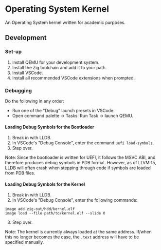 # Operating System Kernel

An Operating System kernel written for academic purposes.

## Development

### Set-up

1. Install QEMU for your development system.
2. Install the Zig toolchain and add it to your path.
3. Install VSCode.
4. Install all recommended VSCode extensions when prompted.

### Debugging

Do the following in any order:

- Run one of the "Debug" launch presets in VSCode.
- Open command palette &rarr; Tasks: Run Task &rarr; launch QEMU.

#### Loading Debug Symbols for the Bootloader

1. Break in with LLDB.
2. In VSCode's "Debug Console", enter the command `uefi load-symbols`.
3. Step over.

Note: Since the bootloader is written for UEFI, it follows the MSVC ABI, and
therefore produces debug symbols in PDB format. However, as of LLVM 15, LLDB
will often crash when stepping through code if symbols are loaded from PDB
files.

#### Loading Debug Symbols for the Kernel

1. Break in with LLDB.
2. In VSCode's "Debug Console", enter the following commands:
```
image add zig-out/hdd/kernel.elf
image load --file path/to/kernel.elf --slide 0
```
3. Step over.

Note: The kernel is currently always loaded at the same address. If/when this
no longer becomes the case, the `.text` address will have to be specified
manually.
